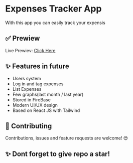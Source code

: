# Expenses Tracker App
With this app you can easily track your expensis
## ✅ Prewiew
Live Prewiev: [Click Here](https://hoobank-project-ten.vercel.app/)
## ✨ Features in future 
* Users system
* Log in and tag expenses
* List Expenses
* Few graphs(last month / last year)
* Stored in FireBase
* Modern UI/UX design
* Based on React JS with Tailwind
## 🤝  Contributing
Contributions, issues and feature requests are welcome! 😍
## ✨ Dont forget to give repo a star!